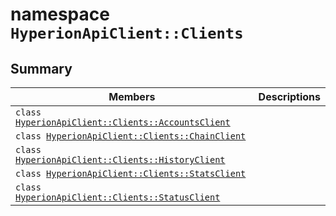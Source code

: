 # namespace `HyperionApiClient::Clients` 

## Summary

 Members                        | Descriptions                                
--------------------------------|---------------------------------------------
`class `[`HyperionApiClient::Clients::AccountsClient`](.github/workflows/documentation/md/HyperionApiClient--Clients--AccountsClient.md#class_hyperion_api_client_1_1_clients_1_1_accounts_client) | 
`class `[`HyperionApiClient::Clients::ChainClient`](.github/workflows/documentation/md/HyperionApiClient--Clients--ChainClient.md#class_hyperion_api_client_1_1_clients_1_1_chain_client) | 
`class `[`HyperionApiClient::Clients::HistoryClient`](.github/workflows/documentation/md/HyperionApiClient--Clients--HistoryClient.md#class_hyperion_api_client_1_1_clients_1_1_history_client) | 
`class `[`HyperionApiClient::Clients::StatsClient`](.github/workflows/documentation/md/HyperionApiClient--Clients--StatsClient.md#class_hyperion_api_client_1_1_clients_1_1_stats_client) | 
`class `[`HyperionApiClient::Clients::StatusClient`](.github/workflows/documentation/md/HyperionApiClient--Clients--StatusClient.md#class_hyperion_api_client_1_1_clients_1_1_status_client) | 

